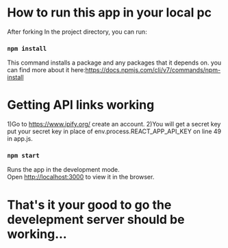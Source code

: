 
# How to run this app in your local pc

After forking
In the project directory, you can run:

### `npm install`

This command installs a package and any packages that it depends on.
you can find more about it here:https://docs.npmjs.com/cli/v7/commands/npm-install

# Getting API links working

1)Go to https://www.ipify.org/ create an account.
2)You will get a secret key put your secret key in place of env.process.REACT_APP_API_KEY on line 49 in app.js.

### `npm start`

Runs the app in the development mode.\
Open [http://localhost:3000](http://localhost:3000) to view it in the browser.

# That's it your good to go the develepment server should be working...
